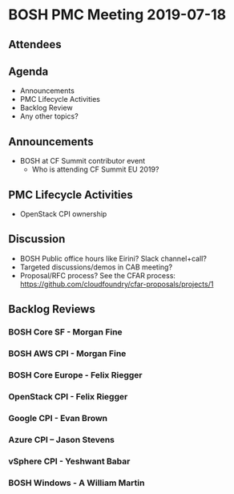 # BOSH PMC Meeting 2019-07-18

## Attendees

## Agenda

* Announcements
* PMC Lifecycle Activities
* Backlog Review
* Any other topics?

## Announcements
* BOSH at CF Summit contributor event
  * Who is attending CF Summit EU 2019?

## PMC Lifecycle Activities
* OpenStack CPI ownership

## Discussion
* BOSH Public office hours like Eirini? Slack channel+call?
* Targeted discussions/demos in CAB meeting?
* Proposal/RFC process? See the CFAR process: https://github.com/cloudfoundry/cfar-proposals/projects/1

## Backlog Reviews

### BOSH Core SF - Morgan Fine


### BOSH AWS CPI - Morgan Fine


### BOSH Core Europe - Felix Riegger


### OpenStack CPI - Felix Riegger


### Google CPI - Evan Brown


### Azure CPI – Jason Stevens


### vSphere CPI - Yeshwant Babar

### BOSH Windows - A William Martin
